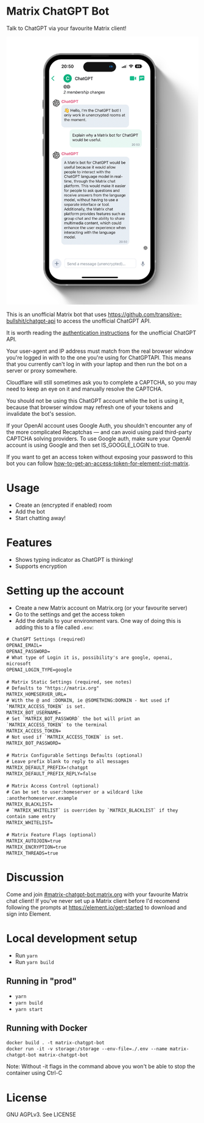 Matrix ChatGPT Bot
==================

Talk to ChatGPT via your favourite Matrix client!

![Screenshot of Element iOS app showing conversation with bot](img/matrix-chatgpt.png)

This is an unofficial Matrix bot that uses https://github.com/transitive-bullshit/chatgpt-api to access the unofficial ChatGPT API.

It is worth reading the [authentication instructions](https://www.npmjs.com/package/chatgpt#usage) for the unofficial ChatGPT API.

Your user-agent and IP address must match from the real browser window you're logged in with to the one you're using for ChatGPTAPI. This means that you currently can't log in with your laptop and then run the bot on a server or proxy somewhere.

Cloudflare will still sometimes ask you to complete a CAPTCHA, so you may need to keep an eye on it and manually resolve the CAPTCHA.

You should not be using this ChatGPT account while the bot is using it, because that browser window may refresh one of your tokens and invalidate the bot's session. 

If your OpenAI account uses Google Auth, you shouldn't encounter any of the more complicated Recaptchas — and can avoid using paid third-party CAPTCHA solving providers. To use Google auth, make sure your OpenAI account is using Google and then set IS_GOOGLE_LOGIN to true.

If you want to get an access token without exposing your password to this bot you can follow [how-to-get-an-access-token-for-element-riot-matrix](https://webapps.stackexchange.com/questions/131056/how-to-get-an-access-token-for-element-riot-matrix).

# Usage
- Create an (encrypted if enabled) room
- Add the bot
- Start chatting away!

# Features
- Shows typing indicator as ChatGPT is thinking!
- Supports encryption

# Setting up the account
- Create a new Matrix account on Matrix.org (or your favourite server)
- Go to the settings and get the access token
- Add the details to your environment vars. One way of doing this is adding this to a file called `.env`:
```
# ChatGPT Settings (required)
OPENAI_EMAIL=
OPENAI_PASSWORD=
# What type of Login it is, possibility's are google, openai, microsoft
OPENAI_LOGIN_TYPE=google

# Matrix Static Settings (required, see notes)
# Defaults to "https://matrix.org"
MATRIX_HOMESERVER_URL=
# With the @ and :DOMAIN, ie @SOMETHING:DOMAIN - Not used if `MATRIX_ACCESS_TOKEN` is set.
MATRIX_BOT_USERNAME=
# Set `MATRIX_BOT_PASSWORD` the bot will print an `MATRIX_ACCESS_TOKEN` to the terminal
MATRIX_ACCESS_TOKEN=
# Not used if `MATRIX_ACCESS_TOKEN` is set.
MATRIX_BOT_PASSWORD=

# Matrix Configurable Settings Defaults (optional)
# Leave prefix blank to reply to all messages
MATRIX_DEFAULT_PREFIX=!chatgpt
MATRIX_DEFAULT_PREFIX_REPLY=false

# Matrix Access Control (optional)
# Can be set to user:homeserver or a wildcard like :anotherhomeserver.example
MATRIX_BLACKLIST=
# `MATRIX_WHITELIST` is overriden by `MATRIX_BLACKLIST` if they contain same entry
MATRIX_WHITELIST=

# Matrix Feature Flags (optional)
MATRIX_AUTOJOIN=true
MATRIX_ENCRYPTION=true
MATRIX_THREADS=true
```

# Discussion

Come and join [#matrix-chatgpt-bot:matrix.org](https://matrix.to/#/#matrix-chatgpt-bot:matrix.org)
with your favourite Matrix chat client! If you've never set up a Matrix client before I'd
recomend following the prompts at https://element.io/get-started to download and sign into Element.

# Local development setup
- Run `yarn`
- Run `yarn build`

## Running in "prod"
- `yarn`
- `yarn build`
- `yarn start`

## Running with Docker

```
docker build . -t matrix-chatgpt-bot
docker run -it -v storage:/storage --env-file=./.env --name matrix-chatgpt-bot matrix-chatgpt-bot
```

Note: Without -it flags in the command above you won't be able to stop the container using Ctrl-C

# License
GNU AGPLv3. See LICENSE
